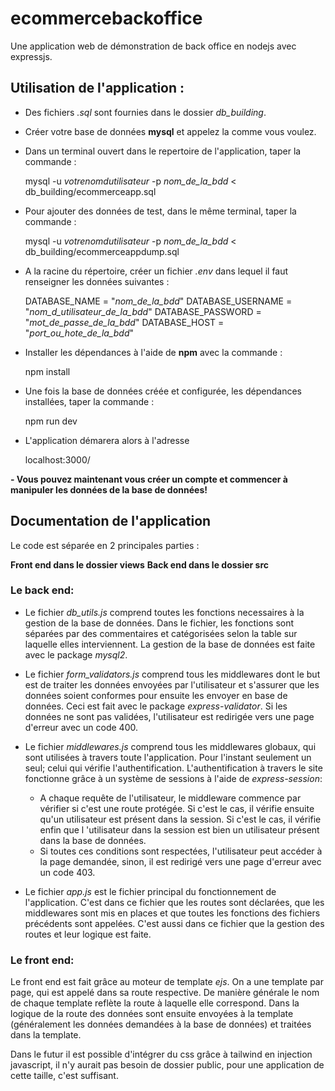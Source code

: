 # ecommercebackoffice

Une application web de démonstration de back office en nodejs avec expressjs.

## Utilisation de l'application :

- Des fichiers *.sql* sont fournies dans le dossier *db_building*.
- Créer votre base de données **mysql** et appelez la comme vous voulez.
- Dans un terminal ouvert dans le repertoire de l'application, taper la commande :

    mysql -u *votrenomdutilisateur* -p *nom_de_la_bdd* < db_building/ecommerceapp.sql

- Pour ajouter des données de test, dans le même terminal, taper la commande :

    mysql -u *votrenomdutilisateur* -p *nom_de_la_bdd* < db_building/ecommerceappdump.sql

- A la racine du répertoire, créer un fichier *.env* dans lequel il faut renseigner les données suivantes :

    DATABASE_NAME = "*nom_de_la_bdd*"
    DATABASE_USERNAME = "*nom_d_utilisateur_de_la_bdd*"
    DATABASE_PASSWORD = "*mot_de_passe_de_la_bdd*"
    DATABASE_HOST = "*port_ou_hote_de_la_bdd*"

- Installer les dépendances à l'aide de **npm** avec la commande :

    npm install

- Une fois la base de données créée et configurée, les dépendances installées, taper la commande :

    npm run dev

- L'application démarera alors à l'adresse 

    localhost:3000/

**- Vous pouvez maintenant vous créer un compte et commencer à manipuler les données de la base de données!** 

## Documentation de l'application

Le code est séparée en 2 principales parties :

**Front end dans le dossier views**
**Back end dans le dossier src**

### Le back end:
- Le fichier *db_utils.js* comprend toutes les fonctions necessaires à la gestion de la base de données. Dans le fichier, les fonctions sont séparées par des commentaires et catégorisées selon la table sur laquelle elles interviennent. La gestion de la base de données est faite avec le package *mysql2*.

- Le fichier *form_validators.js* comprend tous les middlewares dont le but est de traiter les données envoyées par l'utilisateur et s'assurer que les données soient conformes pour ensuite les envoyer en base de données. Ceci est fait avec le package *express-validator*. Si les données ne sont pas validées, l'utilisateur est redirigée vers une page d'erreur avec un code 400.

- Le fichier *middlewares.js* comprend tous les middlewares globaux, qui sont utilisées à travers toute l'application. Pour l'instant seulement un seul; celui qui vérifie l'authentification. L'authentification à travers le site fonctionne grâce à un système de sessions à l'aide de *express-session*:
    - A chaque requête de l'utilisateur, le middleware commence par vérifier si c'est une route protégée. Si c'est le cas, il vérifie ensuite qu'un utilisateur est présent dans la session. Si c'est le cas, il vérifie enfin que l 'utilisateur dans la session est bien un utilisateur présent dans la base de données.
    - Si toutes ces conditions sont respectées, l'utilisateur peut accéder à la page demandée, sinon, il est redirigé vers une page d'erreur avec un code 403.

- Le fichier *app.js* est le fichier principal du fonctionnement de l'application. C'est dans ce fichier que les routes sont déclarées, que les middlewares sont mis en places et que toutes les fonctions des fichiers précédents sont appelées. C'est aussi dans ce fichier que la gestion des routes et leur logique est faite.

### Le front end:
Le front end est fait grâce au moteur de template *ejs*. On a une template par page, qui est appelé dans sa route respective. De manière générale le nom de chaque template reflète la route à laquelle elle correspond. Dans la logique de la route des données sont ensuite envoyées à la template (généralement les données demandées à la base de données) et traitées dans la template.

Dans le futur il est possible d'intégrer du css grâce à tailwind en injection javascript, il n'y aurait pas besoin de dossier public, pour une application de cette taille, c'est suffisant.

